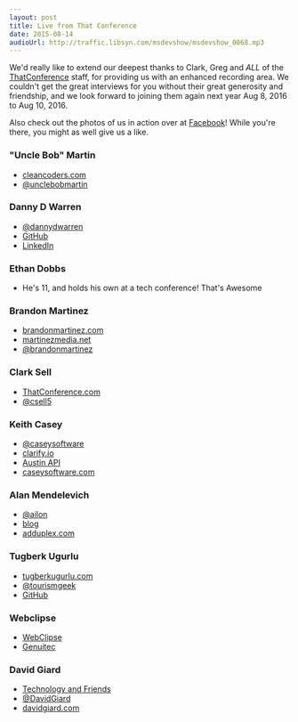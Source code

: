 ```yaml
---
layout: post
title: Live from That Conference
date: 2015-08-14
audioUrl: http://traffic.libsyn.com/msdevshow/msdevshow_0068.mp3
---
```


We'd really like to extend our deepest thanks to Clark, Greg and *ALL* of the [ThatConference](https://www.thatconference.com/) staff, for providing us with an enhanced recording area. We couldn't get the great interviews for you without their great generosity and friendship, and we look forward to joining them again next year Aug 8, 2016 to Aug 10, 2016.

Also check out the photos of us in action over at [Facebook](https://www.facebook.com/media/set/?set=a.1619309591656159.1073741829.1506993522887767&type=3)! While you're there, you might as well give us a like.

### "Uncle Bob" Martin

 - [cleancoders.com](http://cleancoders.com)
 - [@unclebobmartin](http://twitter.com/unclebobmartin)

### Danny D Warren

 - [@dannydwarren](https://twitter.com/dannydwarren)
 - [GitHub](https://github.com/dannydwarren)
 - [LinkedIn](https://www.linkedin.com/in/dannydwarren)
 
### Ethan Dobbs

 - He's 11, and holds his own at a tech conference! That's Awesome

### Brandon Martinez

 - [brandonmartinez.com](http://www.brandonmartinez.com/)
 - [martinezmedia.net](http://www.martinezmedia.net/)
 - [@brandonmartinez](https://twitter.com/brandonmartinez)

### Clark Sell

 - [ThatConference.com](http://thatconference.com/)
 - [@csell5](https://twitter.com/csell5)

### Keith Casey

 - [@caseysoftware](https://twitter.com/caseysoftware)
 - [clarify.io](http://clarify.io/)
 - [Austin API](http://www.meetup.com/Austin-Homegrown-API/)
 - [caseysoftware.com](http://caseysoftware.com/)

### Alan Mendelevich

 - [@ailon](https://twitter.com/ailon)
 - [blog](http://blog.ailon.org/)
 - [adduplex.com](http://adduplex.com/) 

### Tugberk Ugurlu

 - [tugberkugurlu.com](http://www.tugberkugurlu.com/)
 - [@tourismgeek](https://twitter.com/tourismgeek)
 - [GitHub](https://github.com/tugberkugurlu)

### Webclipse

 - [WebClipse](http://www.genuitec.com/products/webclipse/)
 - [Genuitec](https://www.genuitec.com/)
 
 ### David Giard
 
 - [Technology and Friends](http://technologyandfriends.com/)
 - [@DavidGiard](https://twitter.com/DavidGiard)
 - [davidgiard.com](http://www.davidgiard.com/)